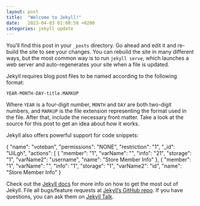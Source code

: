 ```yaml
---
layout: post
title:  "Welcome to Jekyll!"
date:   2023-04-03 01:00:58 +0200
categories: jekyll update
---
```

You’ll find this post in your `_posts` directory. Go ahead and edit it and re-build the site to see your changes. You can rebuild the site in many different ways, but the most common way is to run `jekyll serve`, which launches a web server and auto-regenerates your site when a file is updated.

Jekyll requires blog post files to be named according to the following format:

`YEAR-MONTH-DAY-title.MARKUP`

Where `YEAR` is a four-digit number, `MONTH` and `DAY` are both two-digit numbers, and `MARKUP` is the file extension representing the format used in the file. After that, include the necessary front matter. Take a look at the source for this post to get an idea about how it works.

Jekyll also offers powerful support for code snippets:

{
  "name": "voteban",
  "permissions": "NONE",
  "restriction": "1",
  "_id": "UiLgh",
  "actions": [
    {
      "member": "1",
      "varName": "",
      "info": "21",
      "storage": "1",
      "varName2": "username",
      "name": "Store Member Info"
    },
    {
      "member": "1",
      "varName": "",
      "info": "1",
      "storage": "1",
      "varName2": "id",
      "name": "Store Member Info"
    }

Check out the [Jekyll docs][jekyll-docs] for more info on how to get the most out of Jekyll. File all bugs/feature requests at [Jekyll’s GitHub repo][jekyll-gh]. If you have questions, you can ask them on [Jekyll Talk][jekyll-talk].

[jekyll-docs]: https://jekyllrb.com/docs/home
[jekyll-gh]:   https://github.com/jekyll/jekyll
[jekyll-talk]: https://talk.jekyllrb.com/
